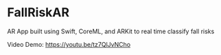 # FallRiskAR
AR App built using Swift, CoreML, and ARKit to real time classify fall risks

Video Demo: https://youtu.be/tz7QlJvNCho
